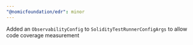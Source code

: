 ```yaml
---
"@nomicfoundation/edr": minor
---
```


Added an `ObservabilityConfig` to `SolidityTestRunnerConfigArgs` to allow code coverage measurement
